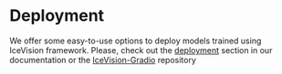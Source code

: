 # Deployment 

We offer some easy-to-use options to deploy models trained using IceVision framework. Please, check out the [deployment](https://airctic.com/deployment/) section in our documentation or the [IceVision-Gradio](https://github.com/airctic/icevision-gradio) repository
